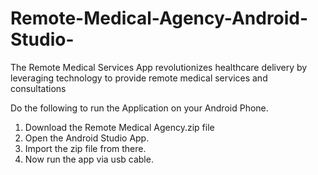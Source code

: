 # Remote-Medical-Agency-Android-Studio-
The Remote Medical Services App revolutionizes healthcare delivery by leveraging technology to provide remote medical services and consultations

Do the following to run the Application on your Android Phone.

1. Download the Remote Medical Agency.zip file
2. Open the Android Studio App.
3. Import the zip file from there.
4. Now run the app via usb cable.
